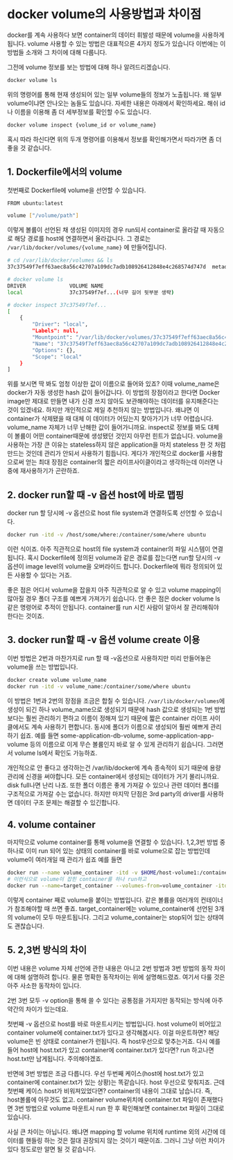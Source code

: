 # docker volume의 사용방법과 차이점

docker를 계속 사용하다 보면 container의 데이터 휘발성 때문에 volume을 사용하게 됩니다. volume 사용할 수 있는 방법은 대표적으론 4가지 정도가 있습니다 이번에는 이 방법들 소개와 그 차이에 대해 다룹니다.

그전에 volume 정보를 보는 방법에 대해 하나 알려드리겠습니다.

```bash
docker volume ls
```

위의 명령어를 통해 현재 생성되어 있는 일부 volume들의 정보가 노출됩니다. 왜 일부 volume이냐면 안나오는 놈들도 있습니다. 자세한 내용은 아래에서 확인하세요. 해쉬 id나 이름을 이용해 좀 더 세부정보를 확인할 수도 있습니다.

```bash
docker volume inspect {volume_id or volume_name}
```

혹시 따라 하신다면 위의 두개 명령어를 이용해서 정보를 확인해가면서 따라가면 좀 더 좋을 것 같습니다.

## 1. Dockerfile에서의 volume

첫번째로 Dockerfile에 volume을 선언할 수 있습니다.

```bash
FROM ubuntu:latest

volume ["/volume/path"]
```

이렇게 볼륨이 선언된 채 생성된 이미지의 경우 run되서 container로 올라갈 때 자동으로 해당 경로를 host에 연결하면서 올라갑니다. 그 경로는 `/var/lib/docker/volumes/{volume_name}` 에 만들어집니다.

```bash
# cd /var/lib/docker/volumes && ls
37c37549f7eff63aec8a56c42707a109dc7adb108926412848e4c268574d747d  metadata.db

# docker volume ls
DRIVER              VOLUME NAME
local               37c37549f7ef...(너무 길어 뒷부분 생략)

# docker inspect 37c37549f7ef...
[
    {
        "Driver": "local",
        "Labels": null,
        "Mountpoint": "/var/lib/docker/volumes/37c37549f7eff63aec8a56c42707a109dc7adb108926412848e4c268574d747d/_data",
        "Name": "37c37549f7eff63aec8a56c42707a109dc7adb108926412848e4c268574d747d",
        "Options": {},
        "Scope": "local"
    }
]
```

위를 보시면 딱 봐도 엄청 이상한 값이 이름으로 들어와 있죠? 이때 volume_name은 docker가 자동 생성한 hash 값이 들어갑니다. 이 방법의 장점이라고 한다면 Docker image만 제대로 만들면 내가 신경 쓰지 않아도 보관해야하는 데이터를 유지해준다는 것이 있겠네요. 하지만 개인적으로 제일 추천하지 않는 방법입니다. 왜냐면 이 container가 삭제됐을 때 대체 이 데이터가 어딨는지 찾아가기가 너무 어렵습니다. volume_name 자체가 너무 난해한 값이 들어가니까요. inspect로 정보를 봐도 대체 이 볼륨이 어떤 container때문에 생성됐던 것인지 아무런 힌트가 없습니다. volume을 사용하는 가장 큰 이유는 stateless하지 않은 application을 마치 stateless 한 것 처럼 만드는 것인데 관리가 안되서 사용하기 힘듭니다. 게다가 개인적으로 docker를 사용함으로써 얻는 최대 장점은 container의 짧은 라이프사이클이라고 생각하는데 이러면 나중에 재사용하기가 곤란하죠.

## 2. docker run할 때 -v 옵션 host에 바로 맵핑

docker run 할 당시에 -v 옵션으로 host file system과 연결하도록 선언할 수 있습니다.

```bash
docker run -itd -v /host/some/where:/container/some/where ubuntu
```

이런 식이죠. 아주 직관적으로 host의 file system과 container의 파일 시스템이 연결됩니다. 혹시 Dockerfile에 정의된 volume과 같은 경로를 잡는다면 run할 당시의 -v옵션이 image level의 volume을 오버라이드 합니다. Dockerfile에 뭐라 정의되어 있든 사용할 수 있다는 거죠.

좋은 점은 어디서 volume을 잡을지 아주 직관적으로 알 수 있고 volume mapping이 많아질 경우 폴더 구조를 예쁘게 가져가기 쉽습니다. 안 좋은 점은 docker volume ls 같은 명령어로 추적이 안됩니다. container를 run 시킨 사람이 알아서 잘 관리해줘야 한다는 것이죠.

## 3. docker run할 때 -v 옵션 volume create 이용

이번 방법은 2번과 마찬가지로 run 할 때 -v옵션으로 사용하지만 미리 만들어놓은 volume을 쓰는 방법입니다.

```bash
docker create volume volume_name
docker run -itd -v volume_name:/container/some/where ubuntu
```

이 방법은 1번과 2번의 장점을 조금은 합칠 수 있습니다. `/var/lib/docker/volumes`에 생성이 되긴 하나 volume_name으로 생성되기 때문에 hash 값으로 생성되는 1번 방법보다는 훨씬 관리하기 편하고 이름이 정해져 있기 때문에 짧은 container 라이프 사이클에서도 계속 사용하기 편합니다. 동시에 폴더가 이름으로 생성되어 훨씬 예쁘게 관리하기 쉽죠. 예를 들면 some-application-db-volume, some-application-app-volume 등의 이름으로 이게 무슨 볼륨인지 바로 알 수 있게 관리하기 쉽습니다. 그러면서 volume ls에서 확인도 가능하죠.

개인적으로 안 좋다고 생각하는건 /var/lib/docker에 계속 종속적이 되기 때문에 용량 관리에 신경을 써야합니다. 모든 container에서 생성되는 데이터가 거기 몰리니까요. disk full나면 난리 나죠. 또한 폴더 이름은 좋게 가져갈 수 있으나 관련 데이터 폴더를 구조적으로 가져갈 수는 없습니다. 하지만 마지막 단점은 3rd party의 driver를 사용하면 데이터 구조 문제는 해결할 수 있긴합니다.

## 4. volume container

마지막으로 volume container를 통해 volume을 연결할 수 있습니다. 1,2,3번 방법 중 하나로 이미 run 되어 있는 상태의 container를 바로 volume으로 잡는 방법인데 volume이 여러개일 때 관리가 쉽죠 예를 들면

```bash
docker run --name volume_container -itd -v $HOME/host-volume1:/container-volume1 -v $HOME/host-volume2:/container-volume2: -v $HOME/host-volume3:/container-volume3 ubuntu
# 이런식으로 volume이 잡힌 container를 하나 run하고
docker run --name=target_container --volumes-from=volume_container -itd ubuntu
```

이렇게 container 째로 volume을 붙이는 방법입니다. 같은 볼륨을 여러개의 컨테이너가 참조해야할 때 쓰면 좋죠. target_container에는 volume_container에 선언된 3개의 volume이 모두 마운트됩니다. 그리고 volume_container는 stop되어 있는 상태여도 괜찮습니다.

## 5. 2,3번 방식의 차이

이번 내용은 volume 자체 선언에 관한 내용은 아니고 2번 방법과 3번 방법의 동작 차이에 대해 설명하려 합니다. 물론 명확한 동작차이는 위에 설명해드렸죠. 여기서 다룰 것은 아주 사소한 동작차이 입니다.

2번 3번 모두 -v option을 통해 쓸 수 있다는 공통점을 가지지만 동작되는 방식에 아주 약간의 차이가 있는데요.

첫번째 -v 옵션으로 host를 바로 마운트시키는 방법입니다. host volume이 비어있고 container volume에 container.txt가 있다고 생각해봅시다. 이걸 마운트하면? 해당 volume은 빈 상태로 container가 런됩니다. 즉 host우선으로 맞추는거죠. 다시 예를 들어 host에 host.txt가 있고 container에 container.txt가 있다면? run 하고나면 host.txt만 남게됩니다. 주의해야겠죠.

반면에 3번 방법은 조금 다릅니다. 우선 두번째 케이스(host에 host.txt가 있고 container에 container.txt가 있는 상황)는 똑같습니다. host 우선으로 맞춰지죠. 근데 첫번째 케이스 host가 비워져있었다면? container의 내용이 그대로 남습니다. 즉, host볼륨에 아무것도 없고. container volume위치에 container.txt 파일이 존재했다면 3번 방법으로 volume 마운트시 run 한 후 확인해보면 container.txt 파일이 그대로 있습니다.

사실 큰 차이는 아닙니다. 왜냐면 mapping 할 volume 위치에 runtime 외의 시간에 데이터를 핸들링 하는 것은 절대 권장되지 않는 것이기 때문이죠. 그러니 그냥 이런 차이가 있다 정도로만 알면 될 것 같습니다.